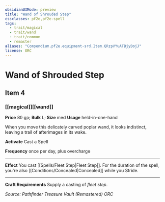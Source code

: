```yaml
---
obsidianUIMode: preview
title: "Wand of Shrouded Step"
cssclasses: pf2e,pf2e-spell
tags:
  - trait/magical
  - trait/wand
  - trait/common
  - remaster
aliases: "Compendium.pf2e.equipment-srd.Item.QRzpVYuATBjyBojJ"
license: ORC
---
```

# Wand of Shrouded Step
## Item 4
### [[magical]][[wand]]


**Price** 80 gp; 
**Bulk** L; **Size** med
**Usage** held-in-one-hand

When you move this delicately carved poplar wand, it looks indistinct, leaving a trail of afterimages in its wake.

**Activate** Cast a Spell

**Frequency** once per day, plus overcharge

* * *

**Effect** You cast [[Spells/Fleet Step|Fleet Step]]. For the duration of the spell, you're also [[Conditions/Concealed|Concealed]] while you Stride.

* * *

**Craft Requirements** Supply a casting of _fleet step_.

*Source: Pathfinder Treasure Vault (Remastered)*
*ORC*